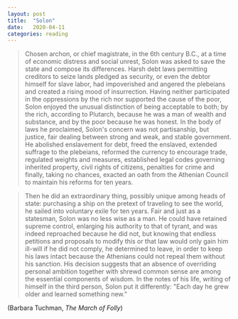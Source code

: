```yaml
---
layout: post
title:  "Solon"
date:   2020-04-11
categories: reading
---
```


> Chosen archon, or chief magistrate, in the 6th century B.C., at a time of economic distress and social unrest, Solon was asked to save the state and compose its differences. Harsh debt laws permitting creditors to seize lands pledged as security, or even the debtor himself for slave labor, had impoverished and angered the plebeians and created a rising mood of insurrection. Having neither participated in the oppressions by the rich nor supported the cause of the poor, Solon enjoyed the unusual distinction of being acceptable to both; by the rich, according to Plutarch, because he was a man of wealth and substance, and by the poor because he was honest. In the body of laws he proclaimed, Solon's concern was not partisanship, but justice, fair dealing between strong and weak, and stable government. He abolished enslavement for debt, freed the enslaved, extended suffrage to the plebeians, reformed the currency to encourage trade, regulated weights and measures, established legal codes governing inherited property, civil rights of citizens, penalties for crime and finally, taking no chances, exacted an oath from the Athenian Council to maintain his reforms for ten years.

> Then he did an extraordinary thing, possibly unique among heads of state: purchasing a ship on the pretext of traveling to see the world, he sailed into voluntary exile for ten years. Fair and just as a statesman, Solon was no less wise as a man. He could have retained supreme control, enlarging his authority to that of tyrant, and was indeed reproached because he did not, but knowing that endless petitions and proposals to modify this or that law would only gain him ill-will if he did not comply, he determined to leave, in order to keep his laws intact because the Athenians could not repeal them without his sanction. His decision suggests that an absence of overriding personal ambition together with shrewd common sense are among the essential components of wisdom. In the notes of his life, writing of himself in the third person, Solon put it differently: "Each day he grew older and learned something new."

(Barbara Tuchman, _The March of Folly_)
